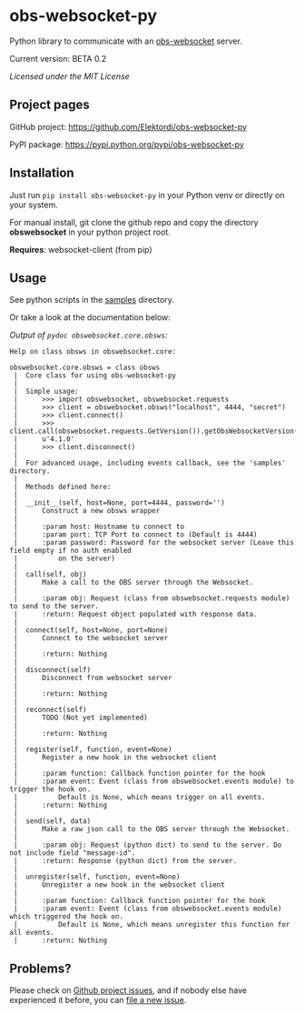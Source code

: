# obs-websocket-py
Python library to communicate with an [obs-websocket](https://github.com/Palakis/obs-websocket) server.

Current version: BETA 0.2

_Licensed under the MIT License_

## Project pages

GitHub project: https://github.com/Elektordi/obs-websocket-py

PyPI package: https://pypi.python.org/pypi/obs-websocket-py

## Installation

Just run `pip install obs-websocket-py` in your Python venv or directly on your system.

For manual install, git clone the github repo and copy the directory **obswebsocket** in your python project root.

**Requires**: websocket-client (from pip)

## Usage

See python scripts in the [samples](https://github.com/Elektordi/obs-websocket-py/tree/master/samples) directory.

Or take a look at the documentation below:

_Output of `pydoc obswebsocket.core.obsws`:_

```
Help on class obsws in obswebsocket.core:

obswebsocket.core.obsws = class obsws
 |  Core class for using obs-websocket-py
 |  
 |  Simple usage:
 |      >>> import obswebsocket, obswebsocket.requests
 |      >>> client = obswebsocket.obsws("localhost", 4444, "secret")
 |      >>> client.connect()
 |      >>> client.call(obswebsocket.requests.GetVersion()).getObsWebsocketVersion()
 |      u'4.1.0'
 |      >>> client.disconnect()
 |      
 |  For advanced usage, including events callback, see the 'samples' directory.
 |  
 |  Methods defined here:
 |  
 |  __init__(self, host=None, port=4444, password='')
 |      Construct a new obsws wrapper
 |      
 |      :param host: Hostname to connect to
 |      :param port: TCP Port to connect to (Default is 4444)
 |      :param password: Password for the websocket server (Leave this field empty if no auth enabled
 |          on the server)
 |  
 |  call(self, obj)
 |      Make a call to the OBS server through the Websocket.
 |      
 |      :param obj: Request (class from obswebsocket.requests module) to send to the server.
 |      :return: Request object populated with response data.
 |  
 |  connect(self, host=None, port=None)
 |      Connect to the websocket server
 |      
 |      :return: Nothing
 |  
 |  disconnect(self)
 |      Disconnect from websocket server
 |      
 |      :return: Nothing
 |  
 |  reconnect(self)
 |      TODO (Not yet implemented)
 |      
 |      :return: Nothing
 |  
 |  register(self, function, event=None)
 |      Register a new hook in the websocket client
 |      
 |      :param function: Callback function pointer for the hook
 |      :param event: Event (class from obswebsocket.events module) to trigger the hook on.
 |          Default is None, which means trigger on all events.
 |      :return: Nothing
 |  
 |  send(self, data)
 |      Make a raw json call to the OBS server through the Websocket.
 |      
 |      :param obj: Request (python dict) to send to the server. Do not include field "message-id".
 |      :return: Response (python dict) from the server.
 |  
 |  unregister(self, function, event=None)
 |      Unregister a new hook in the websocket client
 |      
 |      :param function: Callback function pointer for the hook
 |      :param event: Event (class from obswebsocket.events module) which triggered the hook on.
 |          Default is None, which means unregister this function for all events.
 |      :return: Nothing
```

## Problems?

Please check on [Github project issues](https://github.com/Elektordi/obs-websocket-py/issues), and if nobody else have experienced it before, you can [file a new issue](https://github.com/Elektordi/obs-websocket-py/issues/new).


